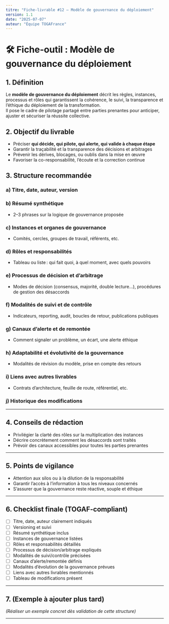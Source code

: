 ```yaml
---
titre: "Fiche-livrable #12 – Modèle de gouvernance du déploiement"
version: 1.1
date: "2025-07-07"
auteur: "Équipe TOGAFrance"
---
```


# 🛠️ Fiche-outil : Modèle de gouvernance du déploiement

## 1. Définition

Le **modèle de gouvernance du déploiement** décrit les règles, instances, processus et rôles qui garantissent la cohérence, le suivi, la transparence et l’éthique du déploiement de la transformation.  
Il pose le cadre de pilotage partagé entre parties prenantes pour anticiper, ajuster et sécuriser la réussite collective.

## 2. Objectif du livrable

- Préciser **qui décide, qui pilote, qui alerte, qui valide à chaque étape**
- Garantir la traçabilité et la transparence des décisions et arbitrages
- Prévenir les dérives, blocages, ou oublis dans la mise en œuvre
- Favoriser la co-responsabilité, l’écoute et la correction continue

## 3. Structure recommandée

### a) Titre, date, auteur, version

### b) Résumé synthétique

- 2–3 phrases sur la logique de gouvernance proposée

### c) Instances et organes de gouvernance

- Comités, cercles, groupes de travail, référents, etc.

### d) Rôles et responsabilités

- Tableau ou liste : qui fait quoi, à quel moment, avec quels pouvoirs

### e) Processus de décision et d’arbitrage

- Modes de décision (consensus, majorité, double lecture…), procédures de gestion des désaccords

### f) Modalités de suivi et de contrôle

- Indicateurs, reporting, audit, boucles de retour, publications publiques

### g) Canaux d’alerte et de remontée

- Comment signaler un problème, un écart, une alerte éthique

### h) Adaptabilité et évolutivité de la gouvernance

- Modalités de révision du modèle, prise en compte des retours

### i) Liens avec autres livrables

- Contrats d’architecture, feuille de route, référentiel, etc.

### j) Historique des modifications

---

## 4. Conseils de rédaction

- Privilégier la clarté des rôles sur la multiplication des instances
- Décrire concrètement comment les désaccords sont traités
- Prévoir des canaux accessibles pour toutes les parties prenantes

---

## 5. Points de vigilance

- Attention aux silos ou à la dilution de la responsabilité
- Garantir l’accès à l’information à tous les niveaux concernés
- S’assurer que la gouvernance reste réactive, souple et éthique

---

## 6. Checklist finale (TOGAF-compliant)

- [ ] Titre, date, auteur clairement indiqués
- [ ] Versioning et suivi
- [ ] Résumé synthétique inclus
- [ ] Instances de gouvernance listées
- [ ] Rôles et responsabilités détaillés
- [ ] Processus de décision/arbitrage expliqués
- [ ] Modalités de suivi/contrôle précisées
- [ ] Canaux d’alerte/remontée définis
- [ ] Modalités d’évolution de la gouvernance prévues
- [ ] Liens avec autres livrables mentionnés
- [ ] Tableau de modifications présent

---

## 7. (Exemple à ajouter plus tard)

_(Réaliser un exemple concret dès validation de cette structure)_

---
